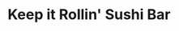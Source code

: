 ---
layout: place
title: "Keep it Rollin' Sushi Bar"
permalink: /new-york/rochester/keep-it-rollin-sushi-bar.html
stateAbbr: NY
stateName: New York
cityName: Rochester
seo:
  name: "Keep it Rollin' Sushi Bar"
  type: Restaurant
  links: http://www.keepitrollinsushibar.com/
description: "Looking for sushi in Rochester, New York? Check out Keep it Rollin' Sushi Bar for a delightful Japanese dining experience. Enjoy a variety of sushi and other..."
place_id: ChIJ14ibI0O11okRjTFWH9XLUDw
photos:
  - name: >-
      places/ChIJ14ibI0O11okRjTFWH9XLUDw/photos/AeeoHcJg8BrWe5mwe-qZnyog8Q9TDBAyYzuXe7NsUY8CSjEryTFdX9BqX9H2Fk3bhhrd8xT63wR-Pz71vbmAfFc025tBUHNGdZ2EeulSZd712rzMoH-uMq7C_UdIWjU1g3i2CKxSeI-luOZzk48sY5yP1pu0cWpsw1JvcLK1Q2NE2171smIo1LcFh6ndzGCCpmNGpbgm_pIiaE9QlZbslW92qZ0zuiMWJ8dCK9_luYMsliYH2Cyma3BT6wbX2ni_wBeGNjzpYqwOyyI3x8dgcjGVla_YuF0D0Xtsc6-r6xWol_FgYI8DAjfuQkzwkR9p-u_DgFflTm7xnhxZfbXvAHZKA7QrCHD_XOGJnwxXmE8_iESJS7CVOtbg0zE6LjrhU40pxoRPt-pgH3Ceq7Qt9k6FDrxbRK9PEtqmv017n9niEu5jJqFY
    widthPx: 3000
    heightPx: 4000
    authorAttributions:
      - displayName: Ms. Williams
        uri: https://maps.google.com/maps/contrib/104918822291211117689
        photoUri: >-
          https://lh3.googleusercontent.com/a-/ALV-UjUNRsXHq1GDm15g-nHnFW1vTb4_GvMDzBdk6I4cI5GTO1U22VG1Wg=s100-p-k-no-mo
    flagContentUri: >-
      https://www.google.com/local/imagery/report/?cb_client=maps_api_places.places_api&image_key=!1e10!2sCIHM0ogKEICAgICXntux5AE&hl=en-US
    googleMapsUri: >-
      https://www.google.com/maps/place//data=!3m4!1e2!3m2!1sCIHM0ogKEICAgICXntux5AE!2e10!4m2!3m1!1s0x89d6b543239b88d7:0x3c50cbd51f56318d
  - name: >-
      places/ChIJ14ibI0O11okRjTFWH9XLUDw/photos/AeeoHcK9zmpKKjnVTMW0_8KESlzPEzRrwtcaYjvY-qbSvcSzROiLNc4kKjXZ52uqBlgtWNYg2eieJ-POTJZ6uuw5Tp4M_RKGKSE2f6CJXoj1gT6uA_mFiUiG02cOmMtqx9SW0IN0gDcUtxqaPgiQNnILo6GQRacCHgH4J1WRh78V99CKuwUgqVjTEBQ31QNZvwxXQo0_SBWr_2CQdXhn1BGIoJZtTGuB5Q8vJvYD5Brhd4bnCFEv8lSiFRtvgzJYrHzzIzbmQNmGqt8K-KfaADNLNvT4L4ef8qu_NpZavvLjCI59ug
    widthPx: 1771
    heightPx: 998
    authorAttributions:
      - displayName: Keep it Rollin' Sushi Bar
        uri: https://maps.google.com/maps/contrib/116637487779693305585
        photoUri: >-
          https://lh3.googleusercontent.com/a-/ALV-UjV1ZaLdUPYU7iVeHTpGieojhV4tDJX_vQm2CPeRX0oYFczE7FE=s100-p-k-no-mo
    flagContentUri: >-
      https://www.google.com/local/imagery/report/?cb_client=maps_api_places.places_api&image_key=!1e10!2sAF1QipP1cttKIeOu5Ls4ZJ-rJfreVCtVUvouI2woYreE&hl=en-US
    googleMapsUri: >-
      https://www.google.com/maps/place//data=!3m4!1e2!3m2!1sAF1QipP1cttKIeOu5Ls4ZJ-rJfreVCtVUvouI2woYreE!2e10!4m2!3m1!1s0x89d6b543239b88d7:0x3c50cbd51f56318d
  - name: >-
      places/ChIJ14ibI0O11okRjTFWH9XLUDw/photos/AeeoHcJxsra0DDVmaDgQusyBbH_PSbmqiJGwbNZ6P5e-45Z-Q7A63fsCWKi4lONZSenCITffCkdriGJ28y36v8yehJDI8k62ti_yNluc3jUOxItRE6aHW52YZvJiGv5jowQPLBvMfkD-4Fk1ZJ6l2mZQ67n3Obwf_4gYkX7SDUqdzsngNrkoGppHtRxwt0-bSp7Czoh3GfgIqBaHPP28Z8Yc4C8IDpd8Qly44aCBLi1Fnl9cfO7o3b5J9cL_NYyJhjZ_WIg_JaLuU5Zs3jDKHZbxQpCaleKbnG0rQ4P2qUpxqEbW7w
    widthPx: 1829
    heightPx: 2048
    authorAttributions:
      - displayName: Keep it Rollin' Sushi Bar
        uri: https://maps.google.com/maps/contrib/116637487779693305585
        photoUri: >-
          https://lh3.googleusercontent.com/a-/ALV-UjV1ZaLdUPYU7iVeHTpGieojhV4tDJX_vQm2CPeRX0oYFczE7FE=s100-p-k-no-mo
    flagContentUri: >-
      https://www.google.com/local/imagery/report/?cb_client=maps_api_places.places_api&image_key=!1e10!2sAF1QipPaoRxfft74henuqph7FxWOFyhRn1RUWcFHkRXI&hl=en-US
    googleMapsUri: >-
      https://www.google.com/maps/place//data=!3m4!1e2!3m2!1sAF1QipPaoRxfft74henuqph7FxWOFyhRn1RUWcFHkRXI!2e10!4m2!3m1!1s0x89d6b543239b88d7:0x3c50cbd51f56318d
  - name: >-
      places/ChIJ14ibI0O11okRjTFWH9XLUDw/photos/AeeoHcKiUJGKa5NVedmgAGeMOi9enA6c1nUNVAEeHOBnNoP2IiZK3mDa-wTfB7Lklo-WhopqlLov5UDf3YBXgy5LBlt7BAN51B5kMAwkS4Ha4kneJNbGRBUkoukcY0UV0GyDD2PaIeKWeCExDYpRx_2CialxuQEQShpvxpszfgg20Sh05rIuDwXHYwmCw-VPATOseJZbqsa_u8xy-2Q09PlLR7eyusedgs020fxqtVqwrsYUsQ6D0dFyzhPbXMy-QjJ3gtHAxpKs6YvS1fM93mllmd1mHNDo54MmNt45TwTJUv1wuMm9o_BaD4MM_7T-K-VLRGOkzOkSVfER0IdAyOVXjLiKhJ7O16LF1smOrfBoYbCgGnYlWO-6IBWfjlB18EtPjJBM_wMVEPKWS2OtBupba3ymoFjy4Xcm4pi99xtv2ifW-ac
    widthPx: 4080
    heightPx: 3072
    authorAttributions:
      - displayName: Dave Masters
        uri: https://maps.google.com/maps/contrib/103361060005802553609
        photoUri: >-
          https://lh3.googleusercontent.com/a/ACg8ocLyFLAfSn9DjLLy2BEIECh5mTfwNPl-a2xZUXPMBpOjALGx5A=s100-p-k-no-mo
    flagContentUri: >-
      https://www.google.com/local/imagery/report/?cb_client=maps_api_places.places_api&image_key=!1e10!2sCIHM0ogKEICAgIDvgv2LxgE&hl=en-US
    googleMapsUri: >-
      https://www.google.com/maps/place//data=!3m4!1e2!3m2!1sCIHM0ogKEICAgIDvgv2LxgE!2e10!4m2!3m1!1s0x89d6b543239b88d7:0x3c50cbd51f56318d
  - name: >-
      places/ChIJ14ibI0O11okRjTFWH9XLUDw/photos/AeeoHcLstzUTxsn6X4VdYj0a7nn3XLPeqG-MMKHkpb1BaN36acdom5S9nePSnHKp0UqR9DoDEFgPs_6hf4m53Yo1-naoL0xbHparI0b7KPOxta7RtdQwtILv8Q33AT8qOqDnDDSyf3DrOClkX4bCIo8sz7EI4AXrkmTDvrIxnarUU6E8vFit1OwL-9J8qoD0ZAKsZp8211DRoofEEuZUYWovPu_vyUPG7OE_PKqSxqMA0bUo8BS7n-7-F5y8L8rRdmcGck_4Bz61xa5riKV2KlK4SUhU6Ed5JhxYJk4rGnqGKpkmUw
    widthPx: 1440
    heightPx: 1440
    authorAttributions:
      - displayName: Keep it Rollin' Sushi Bar
        uri: https://maps.google.com/maps/contrib/116637487779693305585
        photoUri: >-
          https://lh3.googleusercontent.com/a-/ALV-UjV1ZaLdUPYU7iVeHTpGieojhV4tDJX_vQm2CPeRX0oYFczE7FE=s100-p-k-no-mo
    flagContentUri: >-
      https://www.google.com/local/imagery/report/?cb_client=maps_api_places.places_api&image_key=!1e10!2sAF1QipMIvbA9U3LaMCjW7s1J8unzO67wnQ4a4b3zXWne&hl=en-US
    googleMapsUri: >-
      https://www.google.com/maps/place//data=!3m4!1e2!3m2!1sAF1QipMIvbA9U3LaMCjW7s1J8unzO67wnQ4a4b3zXWne!2e10!4m2!3m1!1s0x89d6b543239b88d7:0x3c50cbd51f56318d
  - name: >-
      places/ChIJ14ibI0O11okRjTFWH9XLUDw/photos/AeeoHcKYyUS2pAWXufP0fVU_BEj14uChhAYNFLC4ILXr1RQFC8GbpmolgDIFDPgSQmrFjBmynTZaZAqUKV5YfbB9TnOBv0OPb_k4g2AiyxhPVM_7u8O7zVLVU-dc9Vk-3klJBaTp0rHvo_XnrISih_nKy3VLVW_R2AG3KvXViAulmWecydpJDLpV5aa8yooRs4IXwOD-i1sBm9iR8jnVLL8EbWB6lUO2u4h_ckHspDK3kjfBlrx2rk3xYvGUszO6CZSxO8emeETTpxEORtIYN654DHwtNZy7SGJPWq7gE4oJDjw8Ng
    widthPx: 2431
    heightPx: 2048
    authorAttributions:
      - displayName: Keep it Rollin' Sushi Bar
        uri: https://maps.google.com/maps/contrib/116637487779693305585
        photoUri: >-
          https://lh3.googleusercontent.com/a-/ALV-UjV1ZaLdUPYU7iVeHTpGieojhV4tDJX_vQm2CPeRX0oYFczE7FE=s100-p-k-no-mo
    flagContentUri: >-
      https://www.google.com/local/imagery/report/?cb_client=maps_api_places.places_api&image_key=!1e10!2sAF1QipNGZfvdGdVNq4VSlcoT7mch1NOCYNJdiUpH_L7U&hl=en-US
    googleMapsUri: >-
      https://www.google.com/maps/place//data=!3m4!1e2!3m2!1sAF1QipNGZfvdGdVNq4VSlcoT7mch1NOCYNJdiUpH_L7U!2e10!4m2!3m1!1s0x89d6b543239b88d7:0x3c50cbd51f56318d
  - name: >-
      places/ChIJ14ibI0O11okRjTFWH9XLUDw/photos/AeeoHcIRWO34pE8cFbAqj3UAzxL0CZgWgb7VrdUdyw9C9DpHbcl1dN6yedtq7mbvJWH1Grkgl-voWYAso4-p5uDQh5gzvkwdvLQKJTnGxif2B00QVqTKWS-N31P1YK6tfNuPIIpoUz199VZ0ADPPHMox79cA9xOEu0ZHcPhBsF5IoKeXJi1xgvRIEE0YJH1fRLcnw1RFCdIbhCwEb1Q0Qy4fvqIn6fmiKCL72YOF-pRG9DjZ1H2VPhnMu1nSTaZe39ntuWgMewEAPpU56D1RYkRkR_mxryt48w-ncIKutusvOZCDYg
    widthPx: 1440
    heightPx: 1435
    authorAttributions:
      - displayName: Keep it Rollin' Sushi Bar
        uri: https://maps.google.com/maps/contrib/116637487779693305585
        photoUri: >-
          https://lh3.googleusercontent.com/a-/ALV-UjV1ZaLdUPYU7iVeHTpGieojhV4tDJX_vQm2CPeRX0oYFczE7FE=s100-p-k-no-mo
    flagContentUri: >-
      https://www.google.com/local/imagery/report/?cb_client=maps_api_places.places_api&image_key=!1e10!2sAF1QipMunYeDZ6HhWyyQ7zLFOSSB_KRFVLf0NtusOKah&hl=en-US
    googleMapsUri: >-
      https://www.google.com/maps/place//data=!3m4!1e2!3m2!1sAF1QipMunYeDZ6HhWyyQ7zLFOSSB_KRFVLf0NtusOKah!2e10!4m2!3m1!1s0x89d6b543239b88d7:0x3c50cbd51f56318d
  - name: >-
      places/ChIJ14ibI0O11okRjTFWH9XLUDw/photos/AeeoHcJT0XFV011xUmbD0-hYLACU-gzHsQwD9jdDljrT-pxvIrdJafyGyk8kCORbVuMIHi4s5h_O9BezHStBNTQ6Z6JUcJcPWUTHOD9EcMYrh0uEd20DGERHWb_uBFmnVJLFUaolxzBVICK1QsWIzb7Hf78072sY5tRzqNLHd9CLzfS4aTyK9E4jjo-MgVcJvUjl4T6p9Q6DZXTt_3TxBgDhP2ANlPYpZR9kiuP1Bg9I6sspFR20l45Lvixmrz7U4ei27ki6se6eAFGAy_6BLjsuNWXU6UX1WaTeCklg6Mfa0HsGKA
    widthPx: 1500
    heightPx: 1551
    authorAttributions:
      - displayName: Keep it Rollin' Sushi Bar
        uri: https://maps.google.com/maps/contrib/116637487779693305585
        photoUri: >-
          https://lh3.googleusercontent.com/a-/ALV-UjV1ZaLdUPYU7iVeHTpGieojhV4tDJX_vQm2CPeRX0oYFczE7FE=s100-p-k-no-mo
    flagContentUri: >-
      https://www.google.com/local/imagery/report/?cb_client=maps_api_places.places_api&image_key=!1e10!2sAF1QipPquY-fO3Y7gkBedM-PuMNQ-QB3UyrHjo-2UT9G&hl=en-US
    googleMapsUri: >-
      https://www.google.com/maps/place//data=!3m4!1e2!3m2!1sAF1QipPquY-fO3Y7gkBedM-PuMNQ-QB3UyrHjo-2UT9G!2e10!4m2!3m1!1s0x89d6b543239b88d7:0x3c50cbd51f56318d
  - name: >-
      places/ChIJ14ibI0O11okRjTFWH9XLUDw/photos/AeeoHcILNjIW-REgDgZ0QqPC4lSyBo11UBbRGeijFl2efnHT3qKrO0vt7oFeqKZie0pL5L2d3Bj6JQ_whskGsA369AhNFxYBz1JmYc4Vicu249X2VUzJgg7QnwD0pJEX1DscsQX33KTb8cnAg2H6a31HG6WAHSA-t8MvP2hsiJsvCv-1CvokjrDhfrcqiO4CuIgnzqcpbjdOIWvtp8D2mSFDaO-vwpgmaDhaggdIpawEJpaLtKTnN9CJS9U_CF5VEVNzD06HRR5FIoyzJdF-PMtnwvV8VAfX4no2kkKSTizNwSc9JQ
    widthPx: 1080
    heightPx: 1080
    authorAttributions:
      - displayName: Keep it Rollin' Sushi Bar
        uri: https://maps.google.com/maps/contrib/116637487779693305585
        photoUri: >-
          https://lh3.googleusercontent.com/a-/ALV-UjV1ZaLdUPYU7iVeHTpGieojhV4tDJX_vQm2CPeRX0oYFczE7FE=s100-p-k-no-mo
    flagContentUri: >-
      https://www.google.com/local/imagery/report/?cb_client=maps_api_places.places_api&image_key=!1e10!2sAF1QipOIhOGR_7KflsIVOuRaJdxBaAJsT8NA7Bn_N8aV&hl=en-US
    googleMapsUri: >-
      https://www.google.com/maps/place//data=!3m4!1e2!3m2!1sAF1QipOIhOGR_7KflsIVOuRaJdxBaAJsT8NA7Bn_N8aV!2e10!4m2!3m1!1s0x89d6b543239b88d7:0x3c50cbd51f56318d
  - name: >-
      places/ChIJ14ibI0O11okRjTFWH9XLUDw/photos/AeeoHcLeO4mR6AjS2pjGcxLN8cxJN-Xfkf6USriDTG3NgXUHXTcmNkaFu1_JlRmg8wqQQvvIC-TvGztg_nLk_1yGGhVVjxHFDifrSim_oYHCVp--TwDLoaMPAQUcp85lmYQV0sPBZxaWQ7Rz9z52pg1O6Pw33P-XnWrBWGYGdPykq9dYSlMdgW_tXySwzTWhvI8CJx_JOUvNj-UUxMWVGO70Ee2Hh7UX1KaTr8K1m1ELZEDN_5Ag9pNp3FJ5jOOciV0KWqBtU3G45-63NFIWw9PCKhRkW4A1Ucizvqs14ueBenkv8A
    widthPx: 1500
    heightPx: 2000
    authorAttributions:
      - displayName: Keep it Rollin' Sushi Bar
        uri: https://maps.google.com/maps/contrib/116637487779693305585
        photoUri: >-
          https://lh3.googleusercontent.com/a-/ALV-UjV1ZaLdUPYU7iVeHTpGieojhV4tDJX_vQm2CPeRX0oYFczE7FE=s100-p-k-no-mo
    flagContentUri: >-
      https://www.google.com/local/imagery/report/?cb_client=maps_api_places.places_api&image_key=!1e10!2sAF1QipMj_fNagpD0fgZvKcq6ExSHTDk56fpTrN85Qn38&hl=en-US
    googleMapsUri: >-
      https://www.google.com/maps/place//data=!3m4!1e2!3m2!1sAF1QipMj_fNagpD0fgZvKcq6ExSHTDk56fpTrN85Qn38!2e10!4m2!3m1!1s0x89d6b543239b88d7:0x3c50cbd51f56318d
address: 319 Exchange Blvd, Rochester, NY 14608, USA
street: 319 Exchange Blvd
city: Rochester
state: NY
zip: '14608'
country: USA
neighborhood: Corn Hill
latitude: '43.149066'
longitude: '-77.612240'
accessibility_options:
  wheelchairAccessibleParking: true
  wheelchairAccessibleEntrance: true
  wheelchairAccessibleRestroom: true
  wheelchairAccessibleSeating: true
business_status: OPERATIONAL
name: Keep it Rollin' Sushi Bar
google_maps_links:
  directionsUri: >-
    https://www.google.com/maps/dir//''/data=!4m7!4m6!1m1!4e2!1m2!1m1!1s0x89d6b543239b88d7:0x3c50cbd51f56318d!3e0
  placeUri: https://maps.google.com/?cid=4346197756626743693
  writeAReviewUri: >-
    https://www.google.com/maps/place//data=!4m3!3m2!1s0x89d6b543239b88d7:0x3c50cbd51f56318d!12e1
  reviewsUri: >-
    https://www.google.com/maps/place//data=!4m4!3m3!1s0x89d6b543239b88d7:0x3c50cbd51f56318d!9m1!1b1
  photosUri: >-
    https://www.google.com/maps/place//data=!4m3!3m2!1s0x89d6b543239b88d7:0x3c50cbd51f56318d!10e5
primary_type: Sushi Restaurant
opening_hours:
  regular: null
  current: null
secondary_opening_hours:
  regular:
    weekdayDescriptions: null
    type: null
  current:
    weekdayDescriptions: null
    type: null
phone: (585) 448-0047
price_level: null
price_range: null
rating: '4.7'
rating_count: 170
website: http://www.keepitrollinsushibar.com/
reviews:
  - name: >-
      places/ChIJ14ibI0O11okRjTFWH9XLUDw/reviews/ChZDSUhNMG9nS0VJQ0FnSUNYbFlPU2Z3EAE
    relativePublishTimeDescription: 5 months ago
    rating: 5
    text:
      text: >-
        Keep it Rollin' Sushi Bar is hands down one of the best dining
        experiences I've had in a long time. From the moment you step through
        the door, you're welcomed into an inviting, upbeat atmosphere that feels
        both chic and comfortable. The décor is modern yet cozy, perfect for
        both casual nights out or special occasions.


        The service here is phenomenal. The staff are not only friendly but
        incredibly knowledgeable about the menu, offering great suggestions that
        made our meal all the more enjoyable. They were attentive without being
        intrusive, and the pacing of the courses was perfect—giving us plenty of
        time to savor each dish.


        Speaking of the food, it was simply outstanding! The sushi was as fresh
        as it gets, with every roll crafted to perfection. Whether you're a
        sushi aficionado or trying it for the first time, their menu offers a
        fantastic range of options. The presentation was elegant, and the
        flavors were absolutely on point. Each bite was a perfect harmony of
        textures and tastes.


        If you're a fan of sushi, this place is a must-visit. The combination of
        excellent food, a vibrant yet relaxed atmosphere, and stellar service
        makes Keep it Rollin' Sushi Bar a standout. I’ll definitely be coming
        back soon!
      languageCode: en
    originalText:
      text: >-
        Keep it Rollin' Sushi Bar is hands down one of the best dining
        experiences I've had in a long time. From the moment you step through
        the door, you're welcomed into an inviting, upbeat atmosphere that feels
        both chic and comfortable. The décor is modern yet cozy, perfect for
        both casual nights out or special occasions.


        The service here is phenomenal. The staff are not only friendly but
        incredibly knowledgeable about the menu, offering great suggestions that
        made our meal all the more enjoyable. They were attentive without being
        intrusive, and the pacing of the courses was perfect—giving us plenty of
        time to savor each dish.


        Speaking of the food, it was simply outstanding! The sushi was as fresh
        as it gets, with every roll crafted to perfection. Whether you're a
        sushi aficionado or trying it for the first time, their menu offers a
        fantastic range of options. The presentation was elegant, and the
        flavors were absolutely on point. Each bite was a perfect harmony of
        textures and tastes.


        If you're a fan of sushi, this place is a must-visit. The combination of
        excellent food, a vibrant yet relaxed atmosphere, and stellar service
        makes Keep it Rollin' Sushi Bar a standout. I’ll definitely be coming
        back soon!
      languageCode: en
    authorAttribution:
      displayName: Michael Alemañy
      uri: https://www.google.com/maps/contrib/101331061690789472199/reviews
      photoUri: >-
        https://lh3.googleusercontent.com/a-/ALV-UjV5zPp62e2jxRUqdk0kHwBZWGqX8Lw1LApNErIkNtcDF_cIv9eX=s128-c0x00000000-cc-rp-mo-ba4
    publishTime: '2024-10-18T23:10:27.625673Z'
    flagContentUri: >-
      https://www.google.com/local/review/rap/report?postId=ChZDSUhNMG9nS0VJQ0FnSUNYbFlPU2Z3EAE&d=17924085&t=1
    googleMapsUri: >-
      https://www.google.com/maps/reviews/data=!4m6!14m5!1m4!2m3!1sChZDSUhNMG9nS0VJQ0FnSUNYbFlPU2Z3EAE!2m1!1s0x89d6b543239b88d7:0x3c50cbd51f56318d
  - name: >-
      places/ChIJ14ibI0O11okRjTFWH9XLUDw/reviews/ChdDSUhNMG9nS0VJQ0FnSUR2NW9yRXR3RRAB
    relativePublishTimeDescription: 3 months ago
    rating: 5
    text:
      text: >-
        Keep it Rollin’ is one of our TOP favorite places to go to eat in
        Rochester. The prices are fair, the staff is awesome and the food is
        FANTASTIC.

        They offer plenty of options for people who don’t like seafood & they
        have some of the best sauces I have ever tasted.

        My father, myself, and many friends highly recommend Keep it Rollin’ as
        our first option for sushi and quite honestly our first thought for
        lunch after the work day.

        I strongly recommend the crawdad or the off-menu Tofu bowl if you’re in
        a pinch for lunch!

        10/10
      languageCode: en
    originalText:
      text: >-
        Keep it Rollin’ is one of our TOP favorite places to go to eat in
        Rochester. The prices are fair, the staff is awesome and the food is
        FANTASTIC.

        They offer plenty of options for people who don’t like seafood & they
        have some of the best sauces I have ever tasted.

        My father, myself, and many friends highly recommend Keep it Rollin’ as
        our first option for sushi and quite honestly our first thought for
        lunch after the work day.

        I strongly recommend the crawdad or the off-menu Tofu bowl if you’re in
        a pinch for lunch!

        10/10
      languageCode: en
    authorAttribution:
      displayName: Stevie Palo
      uri: https://www.google.com/maps/contrib/101150027429452816766/reviews
      photoUri: >-
        https://lh3.googleusercontent.com/a-/ALV-UjXKCxpWsqrN4gTf3eONRpG8Kc93CIsItxfmXVE3Ojb36Iid03Q=s128-c0x00000000-cc-rp-mo
    publishTime: '2024-12-20T05:13:27.027954Z'
    flagContentUri: >-
      https://www.google.com/local/review/rap/report?postId=ChdDSUhNMG9nS0VJQ0FnSUR2NW9yRXR3RRAB&d=17924085&t=1
    googleMapsUri: >-
      https://www.google.com/maps/reviews/data=!4m6!14m5!1m4!2m3!1sChdDSUhNMG9nS0VJQ0FnSUR2NW9yRXR3RRAB!2m1!1s0x89d6b543239b88d7:0x3c50cbd51f56318d
  - name: >-
      places/ChIJ14ibI0O11okRjTFWH9XLUDw/reviews/ChZDSUhNMG9nS0VJQ0FnSUR2Z3YyaVd3EAE
    relativePublishTimeDescription: 3 months ago
    rating: 5
    text:
      text: >-
        ⭐⭐⭐⭐⭐

        I’m not usually a fan of seafood, but this sushi restaurant absolutely
        blew me away! They have an impressive variety of non-seafood options, so
        I didn’t feel limited at all. I tried the Chicken Chancellor Roll (just
        chicken strips in a roll), and it was fantastic—crispy, flavorful, and
        perfectly balanced with the rice and sauces. The presentation was
        beautiful, and the staff was incredibly welcoming and attentive. If
        you’re a sushi lover or even someone who doesn’t love seafood, this
        place has something for everyone. Highly recommend!
      languageCode: en
    originalText:
      text: >-
        ⭐⭐⭐⭐⭐

        I’m not usually a fan of seafood, but this sushi restaurant absolutely
        blew me away! They have an impressive variety of non-seafood options, so
        I didn’t feel limited at all. I tried the Chicken Chancellor Roll (just
        chicken strips in a roll), and it was fantastic—crispy, flavorful, and
        perfectly balanced with the rice and sauces. The presentation was
        beautiful, and the staff was incredibly welcoming and attentive. If
        you’re a sushi lover or even someone who doesn’t love seafood, this
        place has something for everyone. Highly recommend!
      languageCode: en
    authorAttribution:
      displayName: Dave Masters
      uri: https://www.google.com/maps/contrib/103361060005802553609/reviews
      photoUri: >-
        https://lh3.googleusercontent.com/a/ACg8ocLyFLAfSn9DjLLy2BEIECh5mTfwNPl-a2xZUXPMBpOjALGx5A=s128-c0x00000000-cc-rp-mo-ba4
    publishTime: '2024-12-18T19:02:55.191102Z'
    flagContentUri: >-
      https://www.google.com/local/review/rap/report?postId=ChZDSUhNMG9nS0VJQ0FnSUR2Z3YyaVd3EAE&d=17924085&t=1
    googleMapsUri: >-
      https://www.google.com/maps/reviews/data=!4m6!14m5!1m4!2m3!1sChZDSUhNMG9nS0VJQ0FnSUR2Z3YyaVd3EAE!2m1!1s0x89d6b543239b88d7:0x3c50cbd51f56318d
  - name: >-
      places/ChIJ14ibI0O11okRjTFWH9XLUDw/reviews/ChdDSUhNMG9nS0VJQ0FnSUR1XzR5S2tnRRAB
    relativePublishTimeDescription: 3 months ago
    rating: 5
    text:
      text: >-
        I’ve been here multiple times now and I always leave full and happy.
        Their crawdad bowl is a staple and must try (I love to get it with extra
        sauce).


        All the fish is super fresh, there are so many unique rolls, and they
        have a good variety of sake!


        My husband is not a seafood lover but he came here with me and there
        were also good alternative options for him which is great.


        Overall, extremely satisfied.


        Bella is an incredible sushi chef!
      languageCode: en
    originalText:
      text: >-
        I’ve been here multiple times now and I always leave full and happy.
        Their crawdad bowl is a staple and must try (I love to get it with extra
        sauce).


        All the fish is super fresh, there are so many unique rolls, and they
        have a good variety of sake!


        My husband is not a seafood lover but he came here with me and there
        were also good alternative options for him which is great.


        Overall, extremely satisfied.


        Bella is an incredible sushi chef!
      languageCode: en
    authorAttribution:
      displayName: Hals
      uri: https://www.google.com/maps/contrib/113326177231062314089/reviews
      photoUri: >-
        https://lh3.googleusercontent.com/a-/ALV-UjU696KwqrdoZHbs7ynk8ZuNFd2SO7217jwpyrunW3i4YMQjsOAkug=s128-c0x00000000-cc-rp-mo-ba4
    publishTime: '2024-12-19T11:54:44.288862Z'
    flagContentUri: >-
      https://www.google.com/local/review/rap/report?postId=ChdDSUhNMG9nS0VJQ0FnSUR1XzR5S2tnRRAB&d=17924085&t=1
    googleMapsUri: >-
      https://www.google.com/maps/reviews/data=!4m6!14m5!1m4!2m3!1sChdDSUhNMG9nS0VJQ0FnSUR1XzR5S2tnRRAB!2m1!1s0x89d6b543239b88d7:0x3c50cbd51f56318d
  - name: >-
      places/ChIJ14ibI0O11okRjTFWH9XLUDw/reviews/ChZDSUhNMG9nS0VJQ0FnSUQ3X3FuVE9BEAE
    relativePublishTimeDescription: 7 months ago
    rating: 5
    text:
      text: >-
        I really enjoyed this place! We tried the Philly Roll & Chicken Trasher
        Bowl, which was amazing! Definitely a hidden sushi spot in the city.
        They have a large variety of rolls. Will visit again to try new ones! ❤️
      languageCode: en
    originalText:
      text: >-
        I really enjoyed this place! We tried the Philly Roll & Chicken Trasher
        Bowl, which was amazing! Definitely a hidden sushi spot in the city.
        They have a large variety of rolls. Will visit again to try new ones! ❤️
      languageCode: en
    authorAttribution:
      displayName: Tati Ortiz
      uri: https://www.google.com/maps/contrib/112161571479425794629/reviews
      photoUri: >-
        https://lh3.googleusercontent.com/a-/ALV-UjW1ZL3LcnHnqH8m5F8I6AHTLg4djkSEKUAexsy71iH754_B9Rl2=s128-c0x00000000-cc-rp-mo
    publishTime: '2024-08-24T23:03:32.464601Z'
    flagContentUri: >-
      https://www.google.com/local/review/rap/report?postId=ChZDSUhNMG9nS0VJQ0FnSUQ3X3FuVE9BEAE&d=17924085&t=1
    googleMapsUri: >-
      https://www.google.com/maps/reviews/data=!4m6!14m5!1m4!2m3!1sChZDSUhNMG9nS0VJQ0FnSUQ3X3FuVE9BEAE!2m1!1s0x89d6b543239b88d7:0x3c50cbd51f56318d
parking_options:
  freeParkingLot: true
payment_options:
  acceptsCreditCards: true
  acceptsDebitCards: true
  acceptsCashOnly: false
allow_dogs: null
curbside_pickup: null
delivery: true
dine_in: true
good_for_children: null
good_for_groups: null
good_for_sports: false
live_music: false
menu_for_children: null
outdoor_seating: null
reservable: true
restroom: true
serves_beer: null
serves_breakfast: false
serves_brunch: false
serves_cocktails: null
serves_coffee: null
serves_dinner: true
serves_dessert: true
serves_lunch: true
serves_vegetarian_food: null
serves_wine: null
takeout: true
summary: null

---